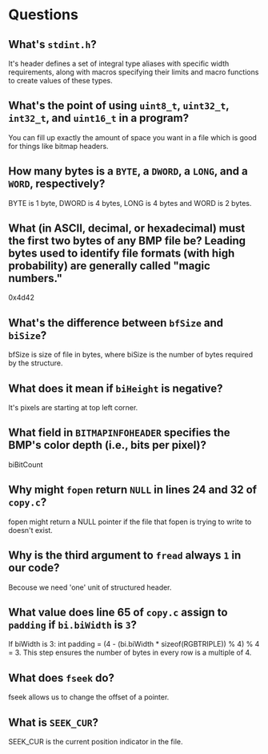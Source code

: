 # Questions

## What's `stdint.h`?
It's header defines a set of integral type aliases with specific width requirements, along with macros specifying their limits and macro functions to create values of these types.

## What's the point of using `uint8_t`, `uint32_t`, `int32_t`, and `uint16_t` in a program?
You can fill up exactly the amount of space you want in a file which is good for things like bitmap headers.

## How many bytes is a `BYTE`, a `DWORD`, a `LONG`, and a `WORD`, respectively?
BYTE is 1 byte, DWORD is 4 bytes, LONG is 4 bytes and WORD is 2 bytes.

## What (in ASCII, decimal, or hexadecimal) must the first two bytes of any BMP file be? Leading bytes used to identify file formats (with high probability) are generally called "magic numbers."
0x4d42

## What's the difference between `bfSize` and `biSize`?
bfSize is size of file in bytes, where biSize is the number of bytes required by the structure.

## What does it mean if `biHeight` is negative?
It's pixels are starting at top left corner.

## What field in `BITMAPINFOHEADER` specifies the BMP's color depth (i.e., bits per pixel)?
biBitCount

## Why might `fopen` return `NULL` in lines 24 and 32 of `copy.c`?
fopen might return a NULL pointer if the file that fopen is trying to write to doesn't exist.

## Why is the third argument to `fread` always `1` in our code?
Becouse we need 'one' unit of structured header.

## What value does line 65 of `copy.c` assign to `padding` if `bi.biWidth` is `3`?
If biWidth is 3:
int padding =  (4 - (bi.biWidth * sizeof(RGBTRIPLE)) % 4) % 4 = 3.
This step ensures the number of bytes in every row is a multiple of 4.

## What does `fseek` do?
fseek allows us to change the offset of a pointer.

## What is `SEEK_CUR`?
SEEK_CUR is the current position indicator in the file.
